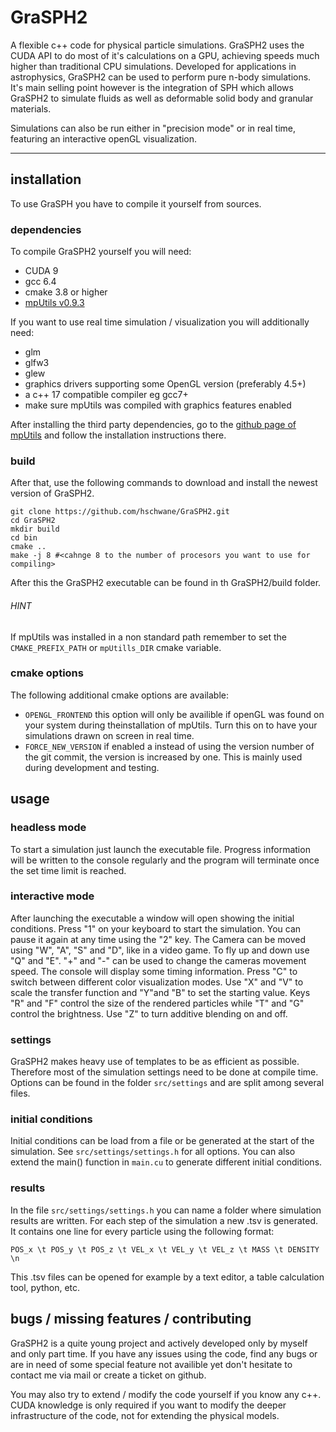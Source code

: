 # GraSPH2

A flexible c++ code for physical particle simulations.
GraSPH2 uses the CUDA API to do most of it's calculations on a GPU,
achieving speeds much higher than traditional CPU simulations.
Developed for applications in astrophysics, GraSPH2 can be used to
perform pure n-body simulations. It's main selling point however is the
integration of SPH which allows GraSPH2 to simulate fluids as well as
deformable solid body and granular materials.

Simulations can also be run either in  "precision mode" or in real time,
featuring an interactive openGL visualization.

---

## installation

To use GraSPH you have to compile it yourself from sources.

### dependencies

To compile GraSPH2 yourself you will need:

- CUDA 9
- gcc 6.4
- cmake 3.8 or higher
- [mpUtils v0.9.3](http://www.github.com/hschwane/mpUtils)

If you want to use real time simulation / visualization you will additionally need:

- glm
- glfw3
- glew
- graphics drivers supporting some OpenGL version (preferably 4.5+)
- a c++ 17 compatible compiler eg gcc7+
- make sure mpUtils was compiled with graphics features enabled

After installing the third party dependencies, go to the
[github page of mpUtils](http://www.github.com/hschwane/mpUtils) and follow
the installation instructions there.

### build

After that, use the following commands to download and install the newest
version of GraSPH2.

```
git clone https://github.com/hschwane/GraSPH2.git
cd GraSPH2
mkdir build
cd bin
cmake ..
make -j 8 #<cahnge 8 to the number of procesors you want to use for compiling>
```

After this the GraSPH2 executable can be found in th GraSPH2/build folder.

###### HINT
If mpUtils was installed in a non standard path remember to set the
`CMAKE_PREFIX_PATH` or `mpUtills_DIR` cmake variable.

### cmake options

The following additional cmake options are available:

- `OPENGL_FRONTEND` this option will only be availible if openGL was found on your system during theinstallation
                        of mpUtils. Turn this on to have your simulations drawn on screen in real time.
- `FORCE_NEW_VERSION` if enabled a instead of using the version number of the git commit, the version is increased by one.
                        This is mainly used during development and testing.



## usage

### headless mode

To start a simulation just launch the executable file. Progress information will be written
to the console regularly and the program will terminate once the set time limit is reached.

### interactive mode

After launching the executable a window will open showing
the initial conditions. Press "1" on your
keyboard to start the simulation. You can pause it again at any time using the "2"
key. The Camera can be moved using "W", "A", "S" and "D", like in a video  game.
To fly up and down use "Q" and "E". "+" and "-" can be used to change the cameras movement speed.
The console will display some timing information.
Press "C" to switch between different color visualization modes.
Use "X" and "V" to scale the transfer function and "Y"and "B" to set the starting value.
Keys "R" and "F" control the size of the rendered particles while "T" and "G" control the brightness.
Use "Z" to turn additive blending on and off.

### settings

GraSPH2 makes heavy use of templates to be as efficient as possible.
Therefore most of the simulation settings need to be done at compile time.
Options can be found in the folder `src/settings` and are split among several files.

### initial conditions

Initial conditions can be load from a file or be generated at the start of the simulation.
See `src/settings/settings.h` for all options. You can also extend the main() function  in
`main.cu` to generate different initial conditions.

### results

In the file `src/settings/settings.h` you can name a folder where simulation results are written.
For each step of the simulation a new .tsv is generated. It contains
one line for every particle using the following format:
```
POS_x \t POS_y \t POS_z \t VEL_x \t VEL_y \t VEL_z \t MASS \t DENSITY \n
```
This .tsv files can be opened for example by a text editor, a table calculation tool, python, etc.


## bugs / missing features / contributing

GraSPH2 is a quite young project and actively developed only by myself and only part time.
If you have any issues using the code, find any bugs or are in need of some
special feature not availible yet don't hesitate to contact me via mail
or create a ticket on github.

You may also try to extend / modify the code yourself if you know any c++.
CUDA knowledge is only required if you want to modify the deeper infrastructure
of the code, not for extending the physical models.

